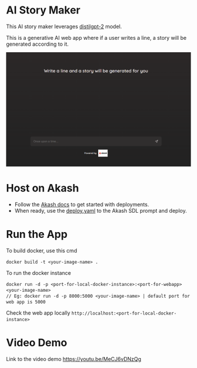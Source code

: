 # AI Story Maker
This AI story maker leverages [distilgpt-2](https://huggingface.co/distilbert/distilgpt2) model.

This is a generative AI web app where if a user writes a line, a story will be generated according to it.

![alt text](https://github.com/AllenStar-dev/story_maker/blob/main/src/static/web-app-preview.png)

# Host on Akash 
* Follow the [Akash docs](https://akash.network/docs/deployments/cloudmos-deploy/) to get started with deployments.
* When ready, use the [deploy.yaml](https://github.com/AllenStar-dev/story_maker/blob/main/deploy.yaml) to the Akash SDL prompt and deploy.

# Run the App
To build docker, use this cmd
```
docker build -t <your-image-name> . 
```

To run the docker instance
```
docker run -d -p <port-for-local-docker-instance>:<port-for-webapp> <your-image-name>
// Eg: docker run -d -p 8000:5000 <your-image-name> | default port for web app is 5000
```

Check the web app locally
`http://localhost:<port-for-local-docker-instance>`

# Video Demo 
Link to the video demo https://youtu.be/MeCJ6vDNzQg 

